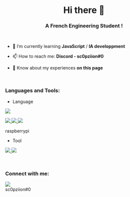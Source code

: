 <h1 align="center">Hi there 👋</h1>
<h3 align="center">A French Engineering Student !</h3>

<br>

- 🌱 I’m currently learning **JavaScript** / **IA developpment**

- 📫 How to reach me: **Discord - sc0pziion#0**

- 📄 Know about my experiences **on this page**

<br>
<h3 align="left">Languages and Tools:</h3>

- Language
<p align="left">
  <a href="https://skillicons.dev">
    <img src="https://skillicons.dev/icons?i=discord,bots,nodejs,js" />

  </a>
</p>
<p align="left">
  <a href="https://skillicons.dev">
    <img src="https://skillicons.dev/icons?i=raspberrypi" />
    <img src="https://skillicons.dev/icons?i=c,cpp,java" />
    <img src="https://skillicons.dev/icons?i=html,css" />
  </a>
</p>raspberrypi

- Tool
<p align="left">
  <a href="https://skillicons.dev">
    <img src="https://skillicons.dev/icons?i=mongodb,mysql" />
    <img src="https://skillicons.dev/icons?i=git,figma,idea,vscode,linux" />
  </a>
</p>
<br/>


<h3 align="left">Connect with me:</h3>
<p align="left">
<a href="https://discord.gg/Zp8eKzaATk" target="blank"><img align="center" src="https://skillicons.dev/icons?i=discord"/></a> <br>sc0pziion#0<br/>
